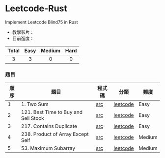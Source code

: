 # Leetcode-Rust
Implement Leetcode Blind75 in Rust
+ 教學影片：
+ 目前進度：

| Total | Easy | Medium | Hard |
| :----: | :----: | :----: | :----: |
| 3 | 3 | 0 | 0 |

### 题目

| 順序 | 題目 | 程式碼 | 分類 | 難度 |
| ---- | ---- | ---- | ---- | ---- |
|1 | 1. Two Sum | [src](https://github.com/k66inthesky/Leetcode-Rust/blob/main/src/1.rs) | [leetcode](https://leetcode.com/problems/two-sum/) | Easy |
|2 | 121. Best Time to Buy and Sell Stock | [src](https://github.com/k66inthesky/Leetcode-Rust/blob/main/src/121.rs) | [leetcode](https://leetcode.com/problems/best-time-to-buy-and-sell-stock/) | Easy |
|3 | 217. Contains Duplicate | [src](https://github.com/k66inthesky/Leetcode-Rust/blob/main/src/217.rs) | [leetcode](https://leetcode.com/problems/contains-duplicate) | Easy |
|4 | 238. Product of Array Except Self | [src](https://github.com/k66inthesky/Leetcode-Rust/blob/main/src/238.rs) | [leetcode](https://leetcode.com/problems/product-of-array-except-self) | Medium |
|5 | 53. Maximum Subarray | [src](https://github.com/k66inthesky/Leetcode-Rust/src/blob/main/53.rs) | [leetcode](https://leetcode.com/problems/maximum-subarray) | Medium |

